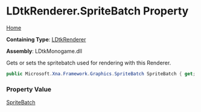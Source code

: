 # LDtkRenderer\.SpriteBatch Property

[Home](../../../../README.md)

**Containing Type**: [LDtkRenderer](../README.md)

**Assembly**: LDtkMonogame\.dll

  
 Gets or sets the spritebatch used for rendering with this Renderer\. 

```csharp
public Microsoft.Xna.Framework.Graphics.SpriteBatch SpriteBatch { get; set; }
```

### Property Value

[SpriteBatch](https://docs.microsoft.com/en-us/dotnet/api/microsoft.xna.framework.graphics.spritebatch)

